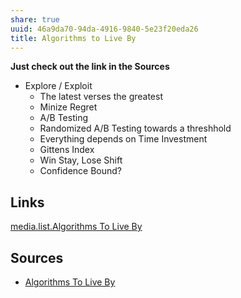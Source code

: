 ```yaml
---
share: true
uuid: 46a9da70-94da-4916-9840-5e23f20eda26
title: Algorithms to Live By
---
```

**Just check out the link in the Sources**

* Explore / Exploit 
  * The latest verses the greatest
  * Minize Regret
  * A/B Testing
  * Randomized A/B Testing towards a threshhold
  * Everything depends on Time Investment
  * Gittens Index
  * Win Stay, Lose Shift
  * Confidence Bound?



## Links

[media.list.Algorithms To Live By](../.md)

## Sources

* [Algorithms To Live By](https://koraytugay.github.io/content/literature/algorithms-to-live-by.html)